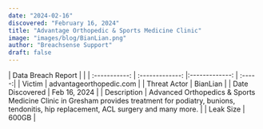 ```yaml
---
date: "2024-02-16"
discovered: "February 16, 2024"
title: "Advantage Orthopedic & Sports Medicine Clinic"
image: "images/blog/BianLian.png"
author: "Breachsense Support"
draft: false
---
```


| Data Breach Report           |              | 
| :-----------: | :-------------:     |:-------------:    | :-----:|
| Victim      | advantageorthopedic.com      | 
| Threat Actor      | BianLian      | 
| Date Discovered      | Feb 16, 2024      | 
| Description      | Advanced Orthopedics & Sports Medicine Clinic in Gresham provides treatment for podiatry, bunions, tendonitis, hip replacement, ACL surgery and many more.      | 
| Leak Size      | 600GB      | 

